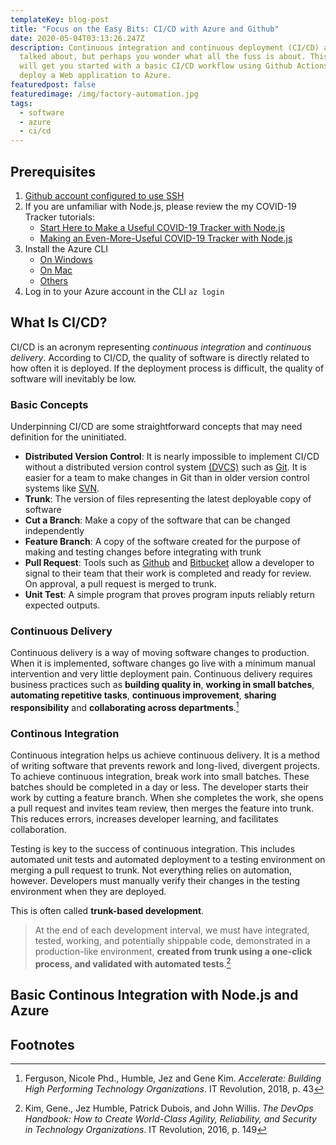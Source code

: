 ```yaml
---
templateKey: blog-post
title: "Focus on the Easy Bits: CI/CD with Azure and Github"
date: 2020-05-04T03:13:26.247Z
description: Continuous integration and continuous deployment (CI/CD) are often
  talked about, but perhaps you wonder what all the fuss is about. This tutorial
  will get you started with a basic CI/CD workflow using Github Actions to
  deploy a Web application to Azure.
featuredpost: false
featuredimage: /img/factory-automation.jpg
tags:
  - software
  - azure
  - ci/cd
---
```

## Prerequisites

1. [Github account configured to use SSH](https://help.github.com/en/github/getting-started-with-github/set-up-git#next-steps-authenticating-with-github-from-git)
2. If you are unfamiliar with Node.js, please review the my COVID-19 Tracker tutorials:
    * [Start Here to Make a Useful COVID-19 Tracker with Node.js](https://www.harveyramer.com/blog/2020-04-09-start-here-to-make-a-useful-covid-19-tracker-with-node-js/)
    * [Making an Even-More-Useful COVID-19 Tracker with Node.js](https://www.harveyramer.com/blog/2020-04-10-making-an-even-more-useful-covid-19-tracker-with-node-js/)
3. Install the Azure CLI
    * [On Windows](https://docs.microsoft.com/en-us/cli/azure/install-azure-cli-windows?view=azure-cli-latest)
    * [On Mac](https://docs.microsoft.com/en-us/cli/azure/install-azure-cli-macos?view=azure-cli-latest)
    * [Others](https://docs.microsoft.com/en-us/cli/azure/install-azure-cli?view=azure-cli-latest)
4. Log in to your Azure account in the CLI `az login`

## What Is CI/CD?

CI/CD is an acronym representing *continuous integration* and *continuous delivery*. According to CI/CD, the quality of software is directly related to how often it is deployed. If the deployment process is difficult, the quality of software will inevitably be low. 

### Basic Concepts

Underpinning CI/CD are some straightforward concepts that may need definition for the uninitiated. 

* **Distributed Version Control**: It is nearly impossible to implement CI/CD without a distributed version control system [(DVCS)](https://en.wikipedia.org/wiki/Distributed_version_control) such as [Git](https://git-scm.com/). It is easier for a team to make changes in Git than in older version control systems like [SVN](https://subversion.apache.org/).
* **Trunk**: The version of files representing the latest deployable copy of software
* **Cut a Branch**: Make a copy of the software that can be changed independently
* **Feature Branch**: A copy of the software created for the purpose of making and testing changes before integrating with trunk
* **Pull Request**: Tools such as [Github](https://github.com/) and [Bitbucket](https://bitbucket.org/) allow a developer to signal to their team that their work is completed and ready for review. On approval, a pull request is merged to trunk. 
* **Unit Test**: A simple program that proves program inputs reliably return expected outputs.

### Continuous Delivery

Continuous delivery is a way of moving software changes to production. When it is implemented, software changes go live with a minimum manual intervention and very little deployment pain. Continuous delivery requires business practices such as **building quality in**, **working in small batches**, **automating repetitive tasks**, **continuous improvement**, **sharing responsibility** and **collaborating across departments**.[^1]

### Continous Integration

Continuous integration helps us achieve continuous delivery. It is a method of writing software that prevents rework and long-lived, divergent projects. To achieve continuous integration, break work into small batches. These batches should be completed in a day or less. The developer starts their work by cutting a feature branch. When she completes the work, she opens a pull request and invites team review, then merges the feature into trunk. This reduces errors, increases developer learning, and facilitates collaboration.

Testing is key to the success of continuous integration. This includes automated unit tests and automated deployment to a testing environment on merging a pull request to trunk. Not everything relies on automation, however. Developers must manually verify their changes in the testing environment when they are deployed. 

This is often called **trunk-based development**. 

> At the end of each development interval, we must have integrated, tested, working, and potentially shippable code, demonstrated in a production-like environment, **created from trunk using a one-click process, and validated with automated tests**.[^2]

## Basic Continous Integration with Node.js and Azure



## Footnotes
[^1]: Ferguson, Nicole Phd., Humble, Jez and Gene Kim. _Accelerate: Building High Performing Technology Organizations_. IT Revolution, 2018, p. 43
[^2]: Kim, Gene., Jez Humble, Patrick Dubois, and John Willis. _The DevOps Handbook: How to Create World-Class Agility, Reliability, and Security in Technology Organizations_. IT Revolution, 2016, p. 149